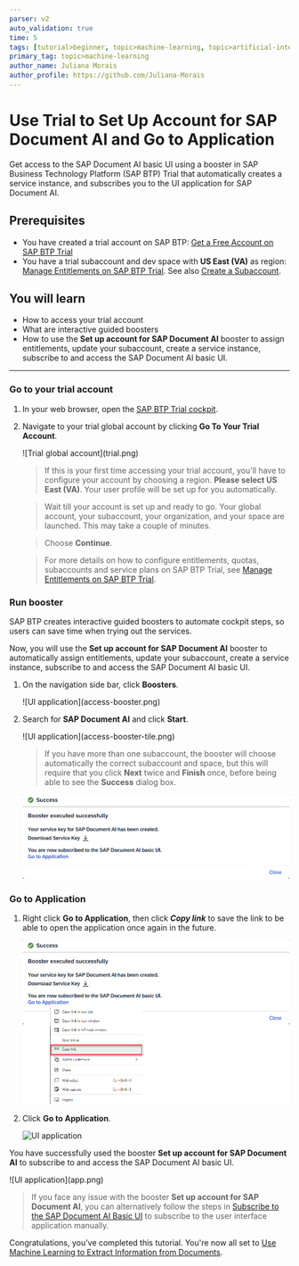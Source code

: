 ```yaml
---
parser: v2
auto_validation: true
time: 5
tags: [tutorial>beginner, topic>machine-learning, topic>artificial-intelligence, topic>cloud, software-product>sap-business-technology-platform, software-product>sap-ai-services, software-product>sap-document-ai]
primary_tag: topic>machine-learning
author_name: Juliana Morais
author_profile: https://github.com/Juliana-Morais
---
```


# Use Trial to Set Up Account for SAP Document AI and Go to Application
<!-- description --> Get access to the SAP Document AI basic UI using a booster in SAP Business Technology Platform (SAP BTP) Trial that automatically creates a service instance, and subscribes you to the UI application for SAP Document AI.

## Prerequisites
- You have created a trial account on SAP BTP: [Get a Free Account on SAP BTP Trial](hcp-create-trial-account)
- You have a trial subaccount and dev space with **US East (VA)** as region: [Manage Entitlements on SAP BTP Trial](cp-trial-entitlements). See also [Create a Subaccount](https://help.sap.com/viewer/65de2977205c403bbc107264b8eccf4b/Cloud/en-US/261ba9ca868f469baf64c22257324a75.html).

## You will learn
  - How to access your trial account 
  - What are interactive guided boosters
  - How to use the **Set up account for SAP Document AI** booster to assign entitlements, update your subaccount, create a service instance, subscribe to and access the SAP Document AI basic UI.

---

### Go to your trial account


1. In your web browser, open the [SAP BTP Trial cockpit](https://cockpit.hanatrial.ondemand.com/).

2. Navigate to your trial global account by clicking **Go To Your Trial Account**.

    <!-- border -->![Trial global account](trial.png)

    >If this is your first time accessing your trial account, you'll have to configure your account by choosing a region. **Please select US East (VA)**. Your user profile will be set up for you automatically.

    >Wait till your account is set up and ready to go. Your global account, your subaccount, your organization, and your space are launched. This may take a couple of minutes.

    >Choose **Continue**.

    >For more details on how to configure entitlements, quotas, subaccounts and service plans on SAP BTP Trial, see [Manage Entitlements on SAP BTP Trial](cp-trial-entitlements).



### Run booster


SAP BTP creates interactive guided boosters to automate cockpit steps, so users can save time when trying out the services.

Now, you will use the **Set up account for SAP Document AI** booster to automatically assign entitlements, update your subaccount, create a service instance, subscribe to and access the SAP Document AI basic UI.

1. On the navigation side bar, click **Boosters**.

    <!-- border -->![UI application](access-booster.png)

2. Search for **SAP Document AI** and click **Start**.

    <!-- border -->![UI application](access-booster-tile.png)

    >If you have more than one subaccount, the booster will choose automatically the correct subaccount and space, but this will require that you click **Next** twice and **Finish** once, before being able to see the **Success** dialog box.

    ![UI application](booster-success.png)




### Go to Application


1. Right click **Go to Application**, then click ***Copy link*** to save the link to be able to open the application once again in the future.

    ![UI application](booster-success-app-link.png)

2. Click **Go to Application**.

    ![UI application](booster-success-app.png)

You have successfully used the booster **Set up account for SAP Document AI** to subscribe to and access the SAP Document AI basic UI.

<!-- border -->![UI application](app.png)

>If you face any issue with the booster **Set up account for SAP Document AI**, you can alternatively follow the steps in [Subscribe to the SAP Document AI Basic UI](cp-aibus-dox-ui-sub) to subscribe to the user interface application manually.

Congratulations, you’ve completed this tutorial. You're now all set to [Use Machine Learning to Extract Information from Documents](cp-aibus-dox-ui).